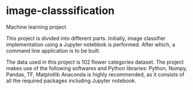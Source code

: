 # image-classsification
Machine learning project

This project is divided into different parts. Initially, image classifier implementation using a Jupyter notebbok is performed. After which, a command line application is to be built.

The data used in this project is 102 flower categories dataset.
The project makes use of the following softwares and Python libraries:
Python, Numpy, Pandas, TF, Matplotlib
Anaconda is highly recommended, as it consists of all the required packages including Jupyter notebook.

